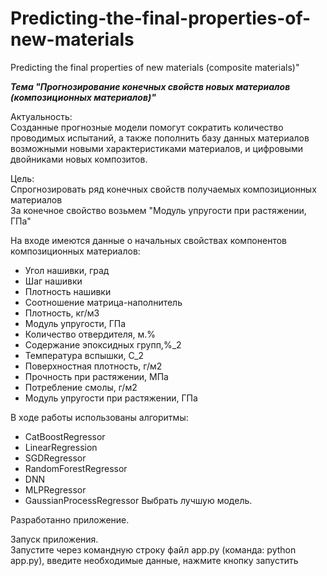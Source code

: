 # Predicting-the-final-properties-of-new-materials
Predicting the final properties of new materials (composite materials)"

***Тема "Прогнозирование конечных свойств новых материалов (композиционных материалов)"***

Актуальность:  
Созданные прогнозные модели помогут сократить количество проводимых испытаний, а также пополнить базу данных материалов возможными новыми характеристиками материалов, и цифровыми двойниками новых композитов.

Цель:  
Спрогнозировать ряд конечных свойств получаемых композиционных материалов  
За конечное свойство возьмем "Модуль упругости при растяжении, ГПа"

На входе имеются данные о начальных свойствах компонентов композиционных материалов:
- Угол нашивки, град
- Шаг нашивки
- Плотность нашивки
- Соотношение матрица-наполнитель
- Плотность, кг/м3
- Модуль упругости, ГПа
- Количество отвердителя, м.%
- Содержание эпоксидных групп,%_2
- Температура вспышки, С_2
- Поверхностная плотность, г/м2
- Прочность при растяжении, МПа
- Потребление смолы, г/м2
- Модуль упругости при растяжении, ГПа


В ходе работы использованы алгоритмы:
- CatBoostRegressor
- LinearRegression
- SGDRegressor
- RandomForestRegressor
- DNN
- MLPRegressor
- GaussianProcessRegressor
 Выбрать лучшую модель.

Разработанно приложение.

Запуск приложения.  
Запустите через командную строку файл app.py (команда: python app.py), введите необходимые данные, нажмите кнопку запустить
